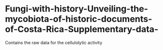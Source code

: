 # Fungi-with-history-Unveiling-the-mycobiota-of-historic-documents-of-Costa-Rica-Supplementary-data-
Contains the raw data for the cellulolytic activity
